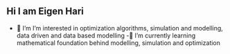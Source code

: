 ## Hi I am Eigen Hari

- 🔭 I’m  I’m interested in optimization algorithms, simulation and modelling, data driven and data based modelling
-🌱 I’m currently learning mathematical foundation behind  modelling, simulation and optimization



